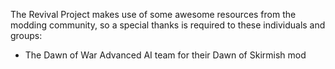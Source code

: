 The Revival Project makes use of some awesome resources from the modding community, so a special thanks is required to these individuals and groups:

- The Dawn of War Advanced AI team for their Dawn of Skirmish mod


